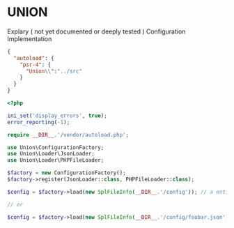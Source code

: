 # UNION
Explary ( not yet documented or deeply tested ) Configuration Implementation

```json
{
  "autoload": {
    "psr-4": {
      "Union\\":"../src"
    }
  }
}
```

```php
<?php

ini_set('display_errors', true);
error_reporting(-1);

require __DIR__.'/vendor/autoload.php';

use Union\ConfigurationFactory;
use Union\Loader\JsonLoader;
use Union\Loader\PHPFileLoader;

$factory = new ConfigurationFactory();
$factory->register(JsonLoader::class, PHPFileLoader::class);

$config = $factory->load(new SplFileInfo(__DIR__.'/config')); // a entire directory

// or

$config = $factory->load(new SplFileInfo(__DIR__.'/config/foobar.json')); // a file

```